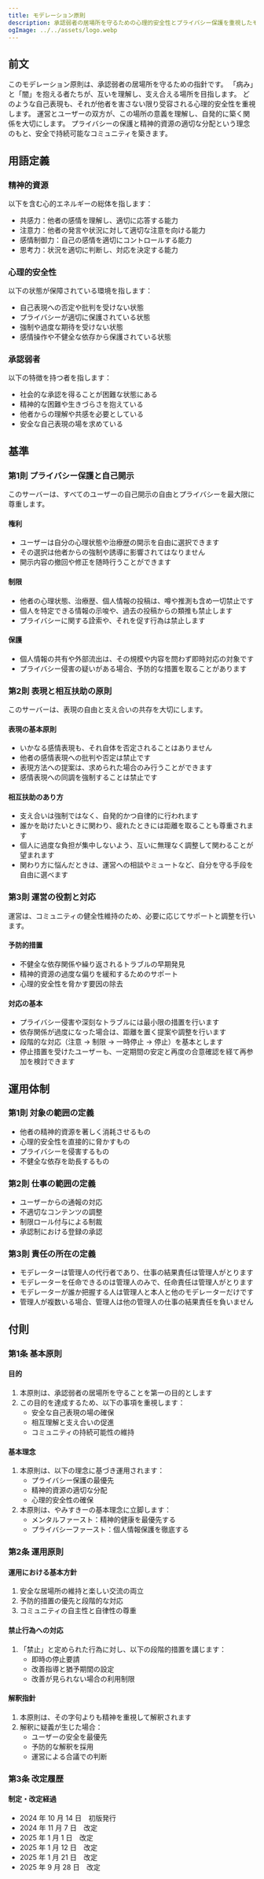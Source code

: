 ```yaml
---
title: モデレーション原則
description: 承認弱者の居場所を守るための心理的安全性とプライバシー保護を重視したモデレーション原則
ogImage: ../../assets/logo.webp
---
```


## 前文
このモデレーション原則は、承認弱者の居場所を守るための指針です。
「病み」と「闇」を抱える者たちが、互いを理解し、支え合える場所を目指します。
どのような自己表現も、それが他者を害さない限り受容される心理的安全性を重視します。
運営とユーザーの双方が、この場所の意義を理解し、自発的に築く関係を大切にします。
プライバシーの保護と精神的資源の適切な分配という理念のもと、安全で持続可能なコミュニティを築きます。

## 用語定義

### 精神的資源
以下を含む心的エネルギーの総体を指します：
- 共感力：他者の感情を理解し、適切に応答する能力
- 注意力：他者の発言や状況に対して適切な注意を向ける能力
- 感情制御力：自己の感情を適切にコントロールする能力
- 思考力：状況を適切に判断し、対応を決定する能力

### 心理的安全性
以下の状態が保障されている環境を指します：
- 自己表現への否定や批判を受けない状態
- プライバシーが適切に保護されている状態
- 強制や過度な期待を受けない状態
- 感情操作や不健全な依存から保護されている状態

### 承認弱者
以下の特徴を持つ者を指します：
- 社会的な承認を得ることが困難な状態にある
- 精神的な困難や生きづらさを抱えている
- 他者からの理解や共感を必要としている
- 安全な自己表現の場を求めている

## 基準

### 第1則 プライバシー保護と自己開示
このサーバーは、すべてのユーザーの自己開示の自由とプライバシーを最大限に尊重します。

#### 権利
- ユーザーは自分の心理状態や治療歴の開示を自由に選択できます
- その選択は他者からの強制や誘導に影響されてはなりません
- 開示内容の撤回や修正を随時行うことができます

#### 制限
- 他者の心理状態、治療歴、個人情報の投稿は、噂や推測も含め一切禁止です
- 個人を特定できる情報の示唆や、過去の投稿からの類推も禁止します
- プライバシーに関する詮索や、それを促す行為は禁止します

#### 保護
- 個人情報の共有や外部流出は、その規模や内容を問わず即時対応の対象です
- プライバシー侵害の疑いがある場合、予防的な措置を取ることがあります

### 第2則 表現と相互扶助の原則
このサーバーは、表現の自由と支え合いの共存を大切にします。  

#### 表現の基本原則
- いかなる感情表現も、それ自体を否定されることはありません
- 他者の感情表現への批判や否定は禁止です
- 表現方法への提案は、求められた場合のみ行うことができます
- 感情表現への同調を強制することは禁止です

#### 相互扶助のあり方
- 支え合いは強制ではなく、自発的かつ自律的に行われます  
- 誰かを助けたいときに関わり、疲れたときには距離を取ることも尊重されます  
- 個人に過度な負担が集中しないよう、互いに無理なく調整して関わることが望まれます  
- 関わり方に悩んだときは、運営への相談やミュートなど、自分を守る手段を自由に選べます  

### 第3則 運営の役割と対応
運営は、コミュニティの健全性維持のため、必要に応じてサポートと調整を行います。

#### 予防的措置
- 不健全な依存関係や繰り返されるトラブルの早期発見
- 精神的資源の過度な偏りを緩和するためのサポート
- 心理的安全性を脅かす要因の除去

#### 対応の基本
- プライバシー侵害や深刻なトラブルには最小限の措置を行います
- 依存関係が過度になった場合は、距離を置く提案や調整を行います
- 段階的な対応（注意 → 制限 → 一時停止 → 停止）を基本とします
- 停止措置を受けたユーザーも、一定期間の安定と再度の合意確認を経て再参加を検討できます  

## 運用体制

### 第1則 対象の範囲の定義
- 他者の精神的資源を著しく消耗させるもの
- 心理的安全性を直接的に脅かすもの
- プライバシーを侵害するもの
- 不健全な依存を助長するもの

### 第2則 仕事の範囲の定義
- ユーザーからの通報の対応
- 不適切なコンテンツの調整
- 制限ロール付与による制裁
- 承認制における登録の承認

### 第3則 責任の所在の定義
- モデレーターは管理人の代行者であり、仕事の結果責任は管理人がとります
- モデレーターを任命できるのは管理人のみで、任命責任は管理人がとります
- モデレーターが誰か把握する人は管理人と本人と他のモデレーターだけです
- 管理人が複数いる場合、管理人は他の管理人の仕事の結果責任を負いません

## 付則

### 第1条 基本原則

#### 目的
1. 本原則は、承認弱者の居場所を守ることを第一の目的とします
2. この目的を達成するため、以下の事項を重視します：
   - 安全な自己表現の場の確保
   - 相互理解と支え合いの促進
   - コミュニティの持続可能性の維持

#### 基本理念
1. 本原則は、以下の理念に基づき運用されます：
   - プライバシー保護の最優先
   - 精神的資源の適切な分配
   - 心理的安全性の確保
2. 本原則は、やみすきーの基本理念に立脚します：
   - メンタルファースト：精神的健康を最優先する
   - プライバシーファースト：個人情報保護を徹底する

### 第2条 運用原則

#### 運用における基本方針
1. 安全な居場所の維持と楽しい交流の両立
2. 予防的措置の優先と段階的な対応
3. コミュニティの自主性と自律性の尊重

#### 禁止行為への対応
1. 「禁止」と定められた行為に対し、以下の段階的措置を講じます：
   - 即時の停止要請
   - 改善指導と猶予期間の設定
   - 改善が見られない場合の利用制限

#### 解釈指針
1. 本原則は、その字句よりも精神を重視して解釈されます
2. 解釈に疑義が生じた場合：
   - ユーザーの安全を最優先
   - 予防的な解釈を採用
   - 運営による合議での判断

### 第3条 改定履歴

#### 制定・改定経過
- 2024 年 10 月 14 日　初版発行
- 2024 年 11 月 7 日　改定
- 2025 年 1 月 1 日　改定
- 2025 年 1 月 12 日　改定
- 2025 年 1 月 21 日　改定
- 2025 年 9 月 28 日　改定